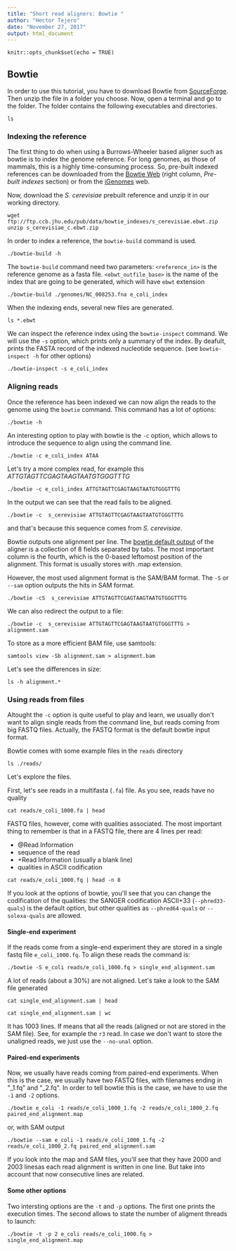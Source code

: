 ```yaml
---
title: "Short read aligners: Bowtie "
author: "Hector Tejero"
date: "November 27, 2017"
output: html_document
---
```


```{r setup, include=FALSE}
knitr::opts_chunk$set(echo = TRUE)
```

## Bowtie 

In order to use this tutorial, you have to download Bowtie from [SourceForge](https://sourceforge.net/projects/bowtie-bio/files/bowtie/1.2.1.1). Then unzip the file in a folder you choose. Now, open a terminal and go to the folder. The folder contains the following executables and directories. 

```{bash cars}
ls  
```


### Indexing the reference

The first thing to do when using a Burrows-Wheeler based aligner such as bowtie is to index the genome reference. For long genomes, as those of mammals, this is a highly time-consuming process. So, pre-built indexed references can be downloaded from the [Bowtie Web](http://bowtie-bio.sourceforge.net/index.shtml) (right column, _Pre-built indexes_ section) or from the [iGenomes](https://support.illumina.com/sequencing/sequencing_software/igenome.html) web. 

Now, download the _S. cerevisiae_ prebuilt reference and unzip it in our working directory. 
```{bash, eval = FALSE}
wget ftp://ftp.ccb.jhu.edu/pub/data/bowtie_indexes/s_cerevisiae.ebwt.zip
unzip s_cerevisiae_c.ebwt.zip
```

In order to index a reference, the `bowtie-build` command is used. 

```{bash}
./bowtie-build -h
```

The `bowtie-build` command need two parameters: `<reference_in>` is the reference genome as a fasta file. `<ebwt_outfile_base>` is the name of the index that are going to be generated, which will have `ebwt` extension


```{bash}
./bowtie-build ./genomes/NC_008253.fna e_coli_index
```

When the indexing ends, several new files are generated. 

```{bash}
ls *.ebwt
```

We can inspect the reference index using the `bowtie-inspect` command. We will use the `-s` option, which prints only a summary of the index. By deafult, prints the FASTA record of the indexed nucleotide sequence. (see `bowtie-inspect -h` for other options)

```{bash}
./bowtie-inspect -s e_coli_index
```

### Aligning reads

Once the reference has been indexed we can now align the reads to the genome using the `bowtie` command. This command has a lot of options: 

```{bash}
./bowtie -h
```

An interesting option to play with bowtie is the `-c` option, which allows to introduce the sequence to align using the command line. 


```{bash}
./bowtie -c e_coli_index ATAA
```

Let's try a more complex read, for example this _ATTGTAGTTCGAGTAAGTAATGTGGGTTTG_

```{bash}
./bowtie -c e_coli_index ATTGTAGTTCGAGTAAGTAATGTGGGTTTG
```

In the output we can see that the read fails to be aligned. 

```{bash}
./bowtie -c  s_cerevisiae ATTGTAGTTCGAGTAAGTAATGTGGGTTTG
```

and that's because this sequence comes from _S. cerevisiae_. 

Bowtie outputs one alignment per line. The  [bowtie default output](http://bowtie-bio.sourceforge.net/manual.shtml#default-bowtie-output) of the aligner is a collection of 8 fields separated by tabs. The most important column is the fourth, which is the 0-based leftomost position of the alignment. This format is usually stores with .map extension.

However, the most used alignment format is the SAM/BAM format. The `-S` or `--sam` option outputs the hits in SAM format. 


```{bash}
./bowtie -cS  s_cerevisiae ATTGTAGTTCGAGTAAGTAATGTGGGTTTG
```

We can also redirect the output to a file: 

```{bash}
./bowtie -c  s_cerevisiae ATTGTAGTTCGAGTAAGTAATGTGGGTTTG > alignment.sam
```

To store as a more efficient BAM file, use samtools: 

```{bash, eval = FALSE}
samtools view -Sb alignment.sam > alignment.bam
```

Let's see the differences in size: 

```{bash}
ls -h alignment.*
```

### Using reads from files 

Altought the `-c` option is quite useful to play and learn, we usually don't want to align single reads from the command line, but reads coming from big FASTQ files. Actually, the FASTQ format is the default bowtie input format. 

Bowtie comes with some example files in the `reads` directory

```{bash}
ls ./reads/
```

Let's explore the files. 

First, let's see reads in a multifasta (`.fa`) file. As you see, reads have no quality

```{bash}
cat reads/e_coli_1000.fa | head
```

FASTQ files, however, come with qualities associated. The most important thing to remember is that in a FASTQ file, there are 4 lines per read: 

- \@Read Information
- sequence of the read
- +Read Information (usually a blank line)
- qualities in ASCII codification 

```{bash}
cat reads/e_coli_1000.fq | head -n 8
```

If you look at the options of bowtie, you'll see that you can change the codification of the qualities: the SANGER codification ASCII+33 (`--phred33-quals`) is the default option, but other qualities as `--phred64-quals` or `--solexa-quals` are allowed.


#### Single-end experiment

If the reads come from a single-end experiment they are stored in a single fastq file `e_coli_1000.fq`. To align these reads the command is: 

```{bash}
./bowtie -S e_coli reads/e_coli_1000.fq > single_end_alignment.sam
```

A lot of reads (about a 30%) are not aligned. Let's take a look to the SAM file generated


```{bash}
cat single_end_alignment.sam | head
```


```{bash}
cat single_end_alignment.sam | wc
```

It has 1003 lines. If means that all the reads (aligned or not are stored in the SAM file). See, for example the `r3` read. In case we don't want to store the unaligned reads, we just use the `--no-unal` option. 

#### Paired-end experiments

Now, we usually have reads coming from paired-end experiments. When this is the case, we usually have two FASTQ files, with filenames ending in "_1.fq" and "_2.fq". In order to tell bowtie this is the case, we have to use the `-1` and `-2` options. 

```{bash}
./bowtie e_coli -1 reads/e_coli_1000_1.fq -2 reads/e_coli_1000_2.fq paired_end_alignment.map
```

or, with SAM output

```{bash}
./bowtie --sam e_coli -1 reads/e_coli_1000_1.fq -2 reads/e_coli_1000_2.fq paired_end_alignment.sam
```

If you look into the map and SAM files, you'll see that they have 2000 and 2003 linesas each read alignment is written in one line. But take into account that now consecutive lines are related. 

#### Some other options

Two intersting options are the `-t` and `-p` options. The first one prints the execution times. The second allows to state the number of aligment threads to launch:


```{bash}
./bowtie -t -p 2 e_coli reads/e_coli_1000.fq > single_end_alignment.map
```







